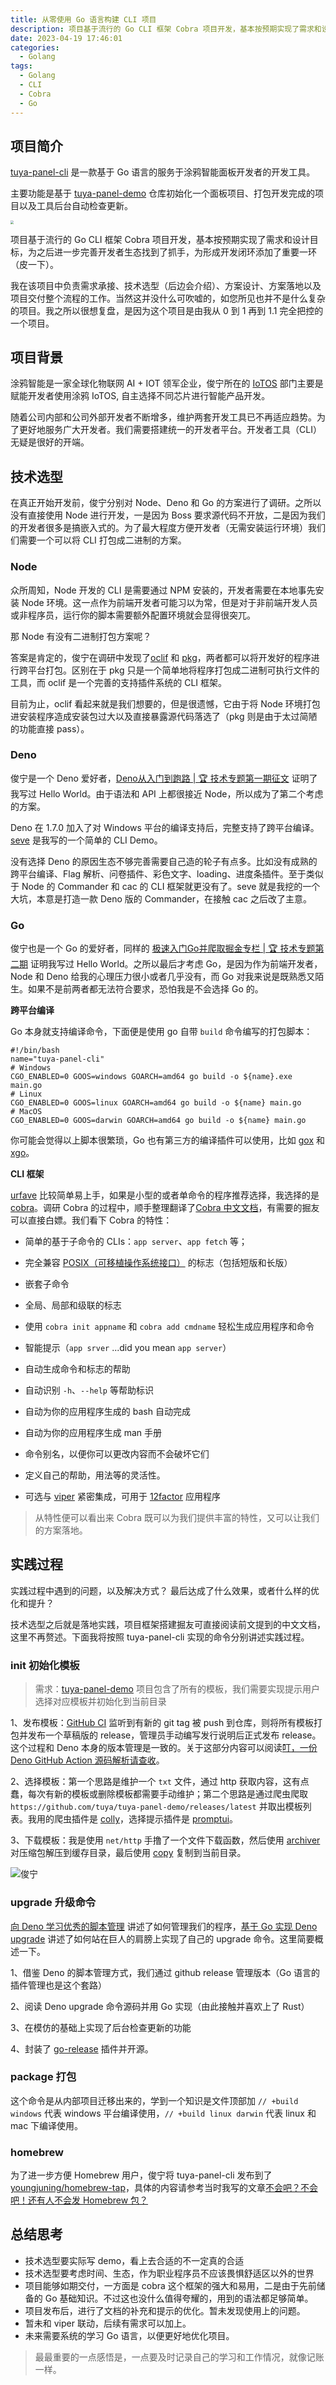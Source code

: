 ```yaml
---
title: 从零使用 Go 语言构建 CLI 项目
description: 项目基于流行的 Go CLI 框架 Cobra 项目开发，基本按预期实现了需求和设计目标，为之后进一步完善开发者生态找到了抓手，为形成开发闭环添加了重要一环（皮一下）。
date: 2023-04-19 17:46:01
categories:
  - Golang
tags:
  - Golang
  - CLI
  - Cobra
  - Go
---
```


## 项目简介

[tuya-panel-cli](https://github.com/tuya/tuya-panel-cli) 是一款基于 Go 语言的服务于涂鸦智能面板开发者的开发工具。

主要功能是基于 [tuya-panel-demo](https://github.com/tuya/tuya-panel-demo) 仓库初始化一个面板项目、打包开发完成的项目以及工具后台自动检查更新。

<img src="https://p3-juejin.byteimg.com/tos-cn-i-k3u1fbpfcp/7eeb936770f44767ba14ce60a170737b~tplv-k3u1fbpfcp-zoom-1.image" style="zoom: 33%;" />

项目基于流行的 Go CLI 框架 Cobra 项目开发，基本按预期实现了需求和设计目标，为之后进一步完善开发者生态找到了抓手，为形成开发闭环添加了重要一环（皮一下）。

我在该项目中负责需求承接、技术选型（后边会介绍）、方案设计、方案落地以及项目交付整个流程的工作。当然这并没什么可吹嘘的，如您所见也并不是什么复杂的项目。我之所以很想复盘，是因为这个项目是由我从 0 到 1 再到 1.1 完全把控的一个项目。

## 项目背景

涂鸦智能是一家全球化物联网 AI + IOT 领军企业，俊宁所在的 [IoTOS](https://www.tuya.com/cn/product/product-development/IoTOS-Development) 部门主要是赋能开发者使用涂鸦 IoTOS, 自主选择不同芯片进行智能产品开发。

随着公司内部和公司外部开发者不断增多，维护两套开发工具已不再适应趋势。为了更好地服务广大开发者。我们需要搭建统一的开发者平台。开发者工具（CLI）无疑是很好的开端。

## 技术选型

在真正开始开发前，俊宁分别对 Node、Deno 和 Go 的方案进行了调研。之所以没有直接使用 Node 进行开发，一是因为 Boss 要求源代码不开放，二是因为我们的开发者很多是搞嵌入式的。为了最大程度方便开发者（无需安装运行环境）我们们需要一个可以将 CLI 打包成二进制的方案。

### **Node**

众所周知，Node 开发的 CLI 是需要通过 NPM 安装的，开发者需要在本地事先安装 Node 环境。这一点作为前端开发者可能习以为常，但是对于非前端开发人员或非程序员，运行你的脚本需要额外配置环境就会显得很突兀。

那 Node 有没有二进制打包方案呢？

答案是肯定的，俊宁在调研中发现了[oclif](https://github.com/oclif/oclif) 和 [pkg](https://github.com/vercel/pkg)，两者都可以将开发好的程序进行跨平台打包。区别在于 pkg 只是一个简单地将程序打包成二进制可执行文件的工具，而 oclif 是一个完善的支持插件系统的 CLI 框架。

目前为止，oclif 看起来就是我们想要的，但是很遗憾，它由于将 Node 环境打包进安装程序造成安装包过大以及直接暴露源代码落选了（pkg 则是由于太过简陋的功能直接 pass）。

### Deno

俊宁是一个 Deno 爱好者，[Deno从入门到跑路 | 🏆 技术专题第一期征文](https://juejin.cn/post/6854573220432248839) 证明了我写过 Hello World。由于语法和 API 上都很接近 Node，所以成为了第二个考虑的方案。

Deno 在 1.7.0 加入了对 Windows 平台的编译支持后，完整支持了跨平台编译。[seve](https://github.com/youngjuning/seve) 是我写的一个简单的 CLI Demo。

没有选择 Deno 的原因生态不够完善需要自己造的轮子有点多。比如没有成熟的跨平台编译、Flag 解析、问卷插件、彩色文字、loading、进度条插件。至于类似于 Node 的 Commander 和 cac 的 CLI 框架就更没有了。seve 就是我挖的一个大坑，本意是打造一款 Deno 版的 Commander，在接触 cac 之后改了主意。

### Go

俊宁也是一个 Go 的爱好者，同样的 [极速入门Go并爬取掘金专栏 | 🏆 技术专题第二期](https://juejin.cn/post/6860522117423857678) 证明我写过 Hello World。之所以最后才考虑 Go，是因为作为前端开发者，Node 和 Deno 给我的心理压力很小或者几乎没有，而 Go 对我来说是既熟悉又陌生。如果不是前两者都无法符合要求，恐怕我是不会选择 Go 的。

**跨平台编译**

Go 本身就支持编译命令，下面便是使用 go 自带 `build` 命令编写的打包脚本：

```shell
#!/bin/bash
name="tuya-panel-cli"
# Windows
CGO_ENABLED=0 GOOS=windows GOARCH=amd64 go build -o ${name}.exe main.go
# Linux
CGO_ENABLED=0 GOOS=linux GOARCH=amd64 go build -o ${name} main.go
# MacOS
CGO_ENABLED=0 GOOS=darwin GOARCH=amd64 go build -o ${name} main.go
```

你可能会觉得以上脚本很繁琐，Go 也有第三方的编译插件可以使用，比如 [gox](https://github.com/mitchellh/gox) 和 [xgo](https://github.com/karalabe/xgo)。

**CLI 框架**

[urfave](https://github.com/urfave/cli) 比较简单易上手，如果是小型的或者单命令的程序推荐选择，我选择的是 [cobra](https://github.com/spf13/cobra)。调研 Cobra 的过程中，顺手整理翻译了[Cobra 中文文档](https://juejin.cn/post/6924541628031959047)，有需要的掘友可以直接白嫖。我们看下 Cobra 的特性：

- 简单的基于子命令的 CLIs：`app server`、`app fetch` 等；

- 完全兼容 [POSIX（可移植操作系统接口）](https://zh.wikipedia.org/wiki/可移植操作系统接口) 的标志（包括短版和长版）

- 嵌套子命令

- 全局、局部和级联的标志

- 使用 `cobra init appname` 和 `cobra add cmdname` 轻松生成应用程序和命令

- 智能提示（`app srver` ...did you mean `app server`）

- 自动生成命令和标志的帮助

- 自动识别 `-h`、`--help` 等帮助标识

- 自动为你的应用程序生成的 bash 自动完成

- 自动为你的应用程序生成 man 手册

- 命令别名，以便你可以更改内容而不会破坏它们

- 定义自己的帮助，用法等的灵活性。

- 可选与 [viper](https://github.com/spf13/viper) 紧密集成，可用于 [12factor](https://12factor.net/zh_cn/) 应用程序

> 从特性便可以看出来 Cobra 既可以为我们提供丰富的特性，又可以让我们的方案落地。

## 实践过程

实践过程中遇到的问题，以及解决方式？
最后达成了什么效果，或者什么样的优化和提升？

技术选型之后就是落地实践，项目框架搭建掘友可直接阅读前文提到的中文文档，这里不再赘述。下面我将按照 tuya-panel-cli 实现的命令分别讲述实践过程。

### init 初始化模板

> 需求：[tuya-panel-demo](https://github.com/tuya/tuya-panel-demo) 项目包含了所有的模板，我们需要实现提示用户选择对应模板并初始化到当前目录

1、发布模板：[GitHub CI](https://github.com/tuya/tuya-panel-demo/blob/master/.github/workflows/release.yml) 监听到有新的 git tag 被 push 到仓库，则将所有模板打包并发布一个草稿版的 release，管理员手动编写发行说明后正式发布 release。这个过程和 Deno 本身的版本管理是一致的。关于这部分内容可以阅读[叮，一份 Deno GitHub Action 源码解析请查收](https://juejin.cn/post/6926899307735957511)。

2、选择模板：第一个思路是维护一个 `txt` 文件，通过 http 获取内容，这有点蠢，每次有新的模板或删除模板都需要手动维护；第二个思路是通过爬虫爬取 `https://github.com/tuya/tuya-panel-demo/releases/latest` 并取出模板列表。我用的爬虫插件是 [colly](github.com/gocolly/colly)，选择提示插件是 [promptui](github.com/manifoldco/promptui)。

3、下载模板：我是使用 `net/http` 手撸了一个文件下载函数，然后使用 [archiver](github.com/mholt/archiver) 对压缩包解压到缓存目录，最后使用 [copy](github.com/otiai10/copy) 复制到当前目录。

![俊宁](https://p3-juejin.byteimg.com/tos-cn-i-k3u1fbpfcp/ee160384538a4fba8882ccf08bed0cb0~tplv-k3u1fbpfcp-zoom-1.image)

### upgrade 升级命令

[向 Deno 学习优秀的脚本管理](https://juejin.cn/post/6924465443704930318) 讲述了如何管理我们的程序，[基于 Go 实现 Deno upgrade](https://juejin.cn/post/6925201316264443918) 讲述了如何站在巨人的肩膀上实现了自己的 upgrade 命令。这里简要概述一下。

1、借鉴 Deno 的脚本管理方式，我们通过 github release 管理版本（Go 语言的插件管理也是这个套路）

2、阅读 Deno upgrade 命令源码并用 Go 实现（由此接触并喜欢上了 Rust）

3、在模仿的基础上实现了后台检查更新的功能

4、封装了 [go-release](https://github.com/youngjuning/go-release) 插件并开源。

### package 打包

这个命令是从内部项目迁移出来的，学到一个知识是文件顶部加 `// +build windows` 代表 windows 平台编译使用，`// +build linux darwin` 代表 linux 和 mac 下编译使用。

### homebrew

为了进一步方便 Homebrew 用户，俊宁将 tuya-panel-cli 发布到了 [youngjuning/homebrew-tap](https://github.com/youngjuning/homebrew-tap)，具体的内容请参考当时我写的文章[不会吧？不会吧！还有人不会发 Homebrew 包？](https://juejin.cn/post/6922347045692899336)

## 总结思考

- 技术选型要实际写 demo，看上去合适的不一定真的合适
- 技术选型要考虑时间、生态，作为职业程序员不应该畏惧舒适区以外的世界
- 项目能够如期交付，一方面是 cobra 这个框架的强大和易用，二是由于先前储备的 Go 基础知识。不过这也没什么值得夸耀的，用到的语法都足够简单。
- 项目发布后，进行了文档的补充和提示的优化。暂未发现使用上的问题。
- 暂未和 viper 联动，后续有需求可以加上。
- 未来需要系统的学习 Go 语言，以便更好地优化项目。

> 最最重要的一点感悟是，一点要及时记录自己的学习和工作情况，就像记账一样。
